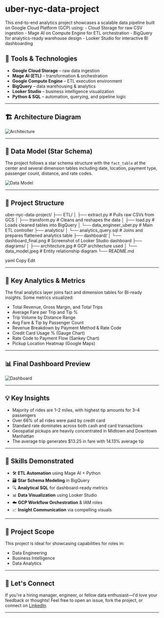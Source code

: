 # uber-nyc-data-project
This end-to-end analytics project showcases a scalable data pipeline built on  Google Cloud Platform (GCP) using:  - Cloud Storage for raw CSV ingestion -  Mage AI  on  Compute Engine for ETL orchestration - BigQuery for analytics-ready warehouse design - Looker Studio for interactive BI dashboarding 

## 🔧 Tools & Technologies

- **Google Cloud Storage** – raw data ingestion
- **Mage AI (ETL)** – transformation & orchestration
- **Google Compute Engine** – ETL execution environment
- **BigQuery** – data warehousing & analytics
- **Looker Studio** – business intelligence visualization
- **Python & SQL** – automation, querying, and pipeline logic

---

## 🏗️ Architecture Diagram

![Architecture](diagrams/architecture.jpg)

---

## 📐 Data Model (Star Schema)

The project follows a star schema structure with the `fact_table` at the center and several dimension tables including date, location, payment type, passenger count, distance, and rate codes.

![Data Model](diagrams/data_model.jpeg)

---

## 📁 Project Structure

uber-nyc-data-project/
├── ETL/
│ ├── extract.py # Pulls raw CSVs from GCS
│ ├── transform.py # Cleans and reshapes the data
│ ├── load.py # Loads cleaned tables into BigQuery
│ └── data_engineer_uber.py # Main ETL controller
├── analytics/
│ └── analytics_query.sql # Joins and prepares flattened analytics table
├── dashboard/
│ └── dashboard_final.png # Screenshot of Looker Studio dashboard
├── diagrams/
│ ├── architecture.jpg # GCP architecture used
│ └── data_model.jpeg # Entity relationship diagram
└── README.md

yaml
Copy
Edit

---

## 🧠 Key Analytics & Metrics

The final analytics layer joins fact and dimension tables for BI-ready insights. Some metrics visualized:

- Total Revenue, Gross Margin, and Total Trips
- Average Fare per Trip and Tip %
- Trip Volume by Distance Range
- Avg Fare & Tip by Passenger Count
- Revenue Breakdown by Payment Method & Rate Code
- Credit Card Usage % (Gauge Chart)
- Rate Code to Payment Flow (Sankey Chart)
- Pickup Location Heatmap (Google Maps)

---

## 📊 Final Dashboard Preview

![Dashboard](dashboard/dashboard_final.png)

---

## 💡 Key Insights

- Majority of rides are 1–2 miles, with highest tip amounts for 3–4 passengers
- Over 66% of all rides were paid by credit card
- Standard rate dominates across both cash and card transactions
- Geospatial pickups are heavily concentrated in Midtown and Downtown Manhattan
- The average trip generates $13.25 in fare with 14.13% average tip

---

## 🚀 Skills Demonstrated

- 🛠️ **ETL Automation** using Mage AI + Python
- 🗃️ **Star Schema Modeling** in BigQuery
- 🔍 **Analytical SQL** for dashboard-ready metrics
- 📊 **Data Visualization** using Looker Studio
- ☁️ **GCP Workflow Orchestration** & IAM roles
- 📈 **Insight Communication** via compelling visuals

---

## 📌 Project Scope

This project is ideal for showcasing capabilities for roles in:

- Data Engineering
- Business Intelligence
- Data Analytics

---

## 🤝 Let's Connect

If you're a hiring manager, engineer, or fellow data enthusiast—I'd love your feedback or thoughts! Feel free to open an issue, fork the project, or connect on [LinkedIn](#).

---


